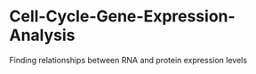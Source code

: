 # Cell-Cycle-Gene-Expression-Analysis
Finding relationships between RNA and protein expression levels
